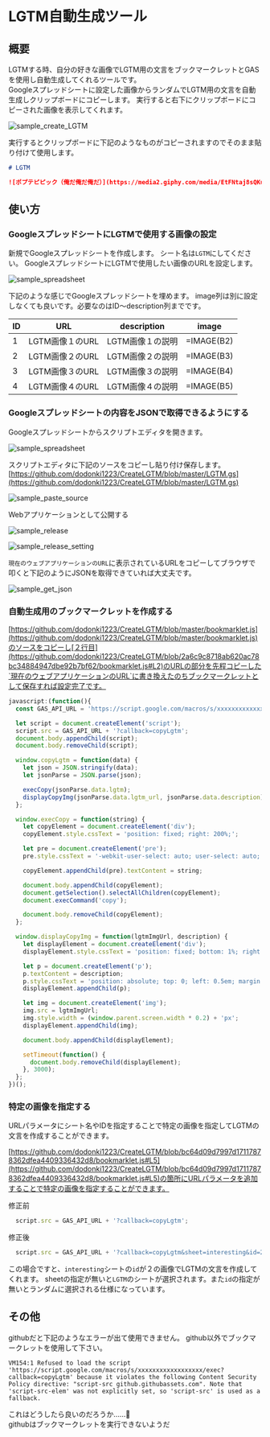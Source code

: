 # LGTM自動生成ツール

## 概要

LGTMする時、自分の好きな画像でLGTM用の文言をブックマークレットとGASを使用し自動生成してくれるツールです。   
Googleスプレッドシートに設定した画像からランダムでLGTM用の文言を自動生成しクリップボードにコピーします。
実行すると右下にクリップボードにコピーされた画像を表示してくれます。  

![sample_create_LGTM](/image/sample_create_LGTM.gif)

実行するとクリップボードに下記のようなものがコピーされますのでそのまま貼り付けて使用します。

```markdown
# LGTM

![ポプテピピック（俺だ俺だ俺だ）](https://media2.giphy.com/media/EtFNtaj8sQKuA/giphy.gif?cid=e1bb72ff5c9057fd6276716c552fafa2)
```

## 使い方

### GoogleスプレッドシートにLGTMで使用する画像の設定

新規でGoogleスプレッドシートを作成します。
シート名は`LGTM`にしてください。
GoogleスプレッドシートにLGTMで使用したい画像のURLを設定します。

![sample_spreadsheet](/image/sample_spreadsheet.png)

下記のような感じでGoogleスプレッドシートを埋めます。
image列は別に設定しなくても良いです。必要なのはID〜description列までです。

| ID  |  URL             | description       | image       |
|:----|:----------------:|:-----------------:|:-----------:|
| 1   |  LGTM画像１のURL |  LGTM画像１の説明 | =IMAGE(B2)  |
| 2   |  LGTM画像２のURL |  LGTM画像２の説明 | =IMAGE(B3)  |
| 3   |  LGTM画像３のURL |  LGTM画像３の説明 | =IMAGE(B4)  |
| 4   |  LGTM画像４のURL |  LGTM画像４の説明 | =IMAGE(B5)  |

### Googleスプレッドシートの内容をJSONで取得できるようにする

Googleスプレッドシートからスクリプトエディタを開きます。

![sample_spreadsheet](/image/sample_script_editor.png)

スクリプトエディタに下記のソースをコピーし貼り付け保存します。
[https://github.com/dodonki1223/CreateLGTM/blob/master/LGTM.gs](https://github.com/dodonki1223/CreateLGTM/blob/master/LGTM.gs)

![sample_paste_source](/image/sample_paste_source.png)

Webアプリケーションとして公開する

![sample_release](/image/sample_release.png)

![sample_release_setting](/image/sample_release_setting.png)

`現在のウェブアプリケーションのURL`に表示されているURLをコピーしてブラウザで叩くと下記のようにJSONを取得できていれば大丈夫です。

![sample_get_json](/image/sample_get_json.png)

### 自動生成用のブックマークレットを作成する

[https://github.com/dodonki1223/CreateLGTM/blob/master/bookmarklet.js](https://github.com/dodonki1223/CreateLGTM/blob/master/bookmarklet.js)のソースをコピーし[２行目](https://github.com/dodonki1223/CreateLGTM/blob/2a6c9c8718ab620ac78bc34884947dbe92b7bf62/bookmarklet.js#L2)のURLの部分を先程コピーした`現在のウェブアプリケーションのURL`に書き換えたのちブックマークレットとして保存すれば設定完了です。

```JavaScript
javascript:(function(){
  const GAS_API_URL = 'https://script.google.com/macros/s/xxxxxxxxxxxxxxxxxxxxxxxxxxxxxxxxxxxxxxx/exec';

  let script = document.createElement('script');
  script.src = GAS_API_URL + '?callback=copyLgtm';
  document.body.appendChild(script);
  document.body.removeChild(script);

  window.copyLgtm = function(data) {
    let json = JSON.stringify(data);
    let jsonParse = JSON.parse(json);

    execCopy(jsonParse.data.lgtm);
    displayCopyImg(jsonParse.data.lgtm_url, jsonParse.data.description);
  };

  window.execCopy = function(string) {
    let copyElement = document.createElement('div');
    copyElement.style.cssText = 'position: fixed; right: 200%;';

    let pre = document.createElement('pre');
    pre.style.cssText = '-webkit-user-select: auto; user-select: auto;';

    copyElement.appendChild(pre).textContent = string;

    document.body.appendChild(copyElement);
    document.getSelection().selectAllChildren(copyElement);
    document.execCommand('copy');

    document.body.removeChild(copyElement);
  };

  window.displayCopyImg = function(lgtmImgUrl, description) {
    let displayElement = document.createElement('div');
    displayElement.style.cssText = 'position: fixed; bottom: 1%; right: 1%; z-index: 9999;';

    let p = document.createElement('p');
    p.textContent = description;
    p.style.cssText = 'position: absolute; top: 0; left: 0.5em; margin: 0; color :white; font-weight: bold;';
    displayElement.appendChild(p);

    let img = document.createElement('img');
    img.src = lgtmImgUrl;
    img.style.width = (window.parent.screen.width * 0.2) + 'px';
    displayElement.appendChild(img);

    document.body.appendChild(displayElement);

    setTimeout(function() {
      document.body.removeChild(displayElement);
    }, 3000);
  };
})();
```

### 特定の画像を指定する

URLパラメータにシート名やIDを指定することで特定の画像を指定してLGTMの文言を作成することができます。  

[https://github.com/dodonki1223/CreateLGTM/blob/bc64d09d7997d17117878362dfea4409336432d8/bookmarklet.js#L5](https://github.com/dodonki1223/CreateLGTM/blob/bc64d09d7997d17117878362dfea4409336432d8/bookmarklet.js#L5)の箇所にURLパラメータを追加することで特定の画像を指定することができます。

修正前

```JavaScript
  script.src = GAS_API_URL + '?callback=copyLgtm';
```

修正後

```JavaScript
  script.src = GAS_API_URL + '?callback=copyLgtm&sheet=interesting&id=2';
```

この場合ですと、`interesting`シートの`id`が２の画像でLGTMの文言を作成してくれます。
sheetの指定が無いと`LGTM`のシートが選択されます。また`id`の指定が無いとランダムに選択される仕様になっています。

## その他

githubだと下記のようなエラーが出て使用できません。
github以外でブックマークレットを使用して下さい。

```
VM154:1 Refused to load the script 'https://script.google.com/macros/s/xxxxxxxxxxxxxxxxxx/exec?callback=copyLgtm' because it violates the following Content Security Policy directive: "script-src github.githubassets.com". Note that 'script-src-elem' was not explicitly set, so 'script-src' is used as a fallback.
```

これはどうしたら良いのだろうか……🤔  
githubはブックマークレットを実行できないようだ
